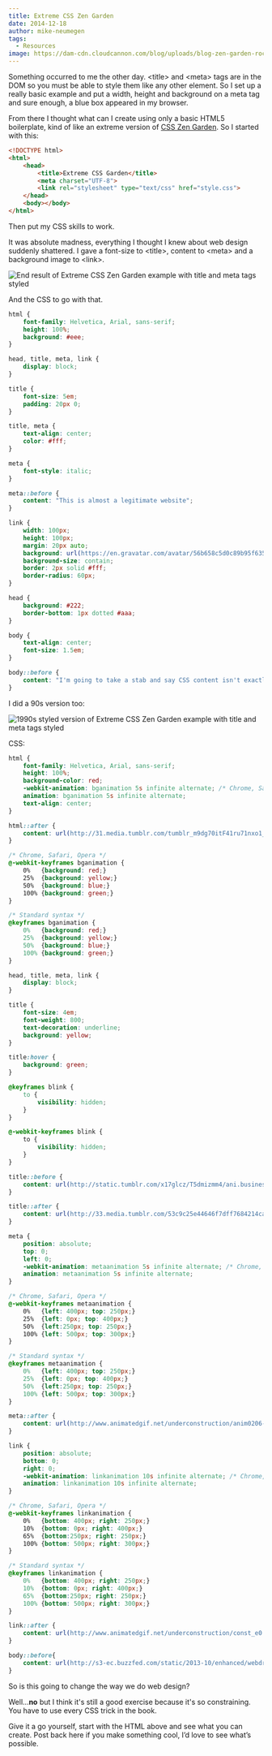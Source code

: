 ```yaml
---
title: Extreme CSS Zen Garden
date: 2014-12-18
author: mike-neumegen
tags:
  - Resources
image: https://dam-cdn.cloudcannon.com/blog/uploads/blog-zen-garden-rock.jpg
---
```


Something occurred to me the other day. <span class="url">&lt;title&gt;</span> and <span class="url">&lt;meta&gt;</span> tags are in the DOM so you must be able to style them like any other element. So I set up a really basic example and put a width, height and background on a meta tag and sure enough, a blue box appeared in my browser.

From there I thought what can I create using only a basic HTML5 boilerplate, kind of like an extreme version of [CSS Zen Garden](http://www.csszengarden.com/). So I started with this:

```html
<!DOCTYPE html>
<html>
    <head>
        <title>Extreme CSS Garden</title>
        <meta charset="UTF-8">
        <link rel="stylesheet" type="text/css" href="style.css">
    </head>
    <body></body>
</html>
```

Then put my CSS skills to work.

It was absolute madness, everything I thought I knew about web design suddenly shattered. I gave a font-size to <span class="url">&lt;title&gt;</span>, content to <span class="url">&lt;meta&gt;</span> and a background image to <span class="url">&lt;link&gt;</span>.

![End result of Extreme CSS Zen Garden example with title and meta tags styled](https://dam-cdn.cloudcannon.com/blog/blog/assets/blog/css-garden/css-garden.png)

And the CSS to go with that.

```css
html {
    font-family: Helvetica, Arial, sans-serif;
    height: 100%;
    background: #eee;
}

head, title, meta, link {
    display: block;
}

title {
    font-size: 5em;
    padding: 20px 0;
}

title, meta {
    text-align: center;
    color: #fff;
}

meta {
    font-style: italic;
}

meta::before {
    content: "This is almost a legitimate website";
}

link {
    width: 100px;
    height: 100px;
    margin: 20px auto;
    background: url(https://en.gravatar.com/avatar/56b658c5d0c89b95f635fb94dc536594?s=100&d=mm);
    background-size: contain;
    border: 2px solid #fff;
    border-radius: 60px;
}

head {
    background: #222;
    border-bottom: 1px dotted #aaa;
}

body {
    text-align: center;
    font-size: 1.5em;
}

body::before {
    content: "I'm going to take a stab and say CSS content isn't exactly search engine friendly.";
}
```

I did a 90s version too:

![1990s styled version of Extreme CSS Zen Garden example with title and meta tags styled](https://dam-cdn.cloudcannon.com/blog/assets/blog/css-garden/css-garden-2.png)

CSS:

```css
html {
    font-family: Helvetica, Arial, sans-serif;
    height: 100%;
    background-color: red;
    -webkit-animation: bganimation 5s infinite alternate; /* Chrome, Safari, Opera */
    animation: bganimation 5s infinite alternate;
    text-align: center;
}

html::after {
    content: url(http://31.media.tumblr.com/tumblr_m9dg70itF41ru71nxo1_100.gif);
}

/* Chrome, Safari, Opera */
@-webkit-keyframes bganimation {
    0%   {background: red;}
    25%  {background: yellow;}
    50%  {background: blue;}
    100% {background: green;}
}

/* Standard syntax */
@keyframes bganimation {
    0%   {background: red;}
    25%  {background: yellow;}
    50%  {background: blue;}
    100% {background: green;}
}

head, title, meta, link {
    display: block;
}

title {
    font-size: 4em;
    font-weight: 800;
    text-decoration: underline;
    background: yellow;
}

title:hover {
    background: green;
}

@keyframes blink {
    to {
        visibility: hidden;
    }
}

@-webkit-keyframes blink {
    to {
        visibility: hidden;
    }
}

title::before {
    content: url(http://static.tumblr.com/x17glcz/T5dmizmm4/ani.businessman2.gif);
}

title::after {
    content: url(http://33.media.tumblr.com/53c9c25e44646f7dff7684214ca28e88/tumblr_mgfh7uvmEo1ru71nxo1_250.gif);
}

meta {
    position: absolute;
    top: 0;
    left: 0;
    -webkit-animation: metaanimation 5s infinite alternate; /* Chrome, Safari, Opera */
    animation: metaanimation 5s infinite alternate;
}

/* Chrome, Safari, Opera */
@-webkit-keyframes metaanimation {
    0%   {left: 400px; top: 250px;}
    25%  {left: 0px; top: 400px;}
    50%  {left:250px; top: 250px;}
    100% {left: 500px; top: 300px;}
}

/* Standard syntax */
@keyframes metaanimation {
    0%   {left: 400px; top: 250px;}
    25%  {left: 0px; top: 400px;}
    50%  {left:250px; top: 250px;}
    100% {left: 500px; top: 300px;}
}

meta::after {
    content: url(http://www.animatedgif.net/underconstruction/anim0206-1_e0.gif);
}

link {
    position: absolute;
    bottom: 0;
    right: 0;
    -webkit-animation: linkanimation 10s infinite alternate; /* Chrome, Safari, Opera */
    animation: linkanimation 10s infinite alternate;
}

/* Chrome, Safari, Opera */
@-webkit-keyframes linkanimation {
    0%   {bottom: 400px; right: 250px;}
    10%  {bottom: 0px; right: 400px;}
    65%  {bottom:250px; right: 250px;}
    100% {bottom: 500px; right: 300px;}
}

/* Standard syntax */
@keyframes linkanimation {
    0%   {bottom: 400px; right: 250px;}
    10%  {bottom: 0px; right: 400px;}
    65%  {bottom:250px; right: 250px;}
    100% {bottom: 500px; right: 300px;}
}

link::after {
    content: url(http://www.animatedgif.net/underconstruction/const_e0.gif);
}

body::before{
    content: url(http://s3-ec.buzzfed.com/static/2013-10/enhanced/webdr05/15/9/anigif_enhanced-buzz-26358-1381845043-13.gif);
}
```

<div class="cc-helper__h2">So is this going to change the way we do web design?</div>

Well…**no** but I think it's still a good exercise because it's so constraining. You have to use every CSS trick in the book.

Give it a go yourself, start with the HTML above and see what you can create. Post back here if you make something cool, I’d love to see what’s possible.